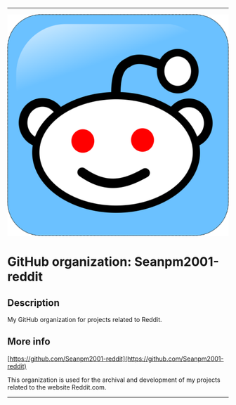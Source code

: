   
***

![RedditClassicLogo.png failed to load. The file may be missing or corrupt. Check the file path for errors first.](/AdditionalInfo/1/Seanpm2001-reddit/RedditClassicLogo.png)

# GitHub organization: Seanpm2001-reddit

## Description

My GitHub organization for projects related to Reddit.

## More info

[https://github.com/Seanpm2001-reddit](https://github.com/Seanpm2001-reddit)

This organization is used for the archival and development of my projects related to the website Reddit.com.

***
